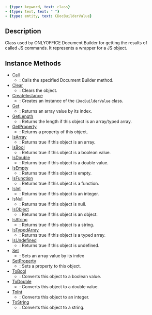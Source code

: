 ```yml signature
- {type: keyword, text: class}
- {type: text, text: " "}
- {type: entity, text: CDocBuilderValue}
```

## Description

Class used by ONLYOFFICE Document Builder for getting the results of called JS commands. It represents a wrapper for a JS object.

## Instance Methods

<references>

- [Call](Call.md)
  - : Calls the specified Document Builder method.
- [Clear](Clear.md)
  - : Clears the object.
- [CreateInstance](CreateInstance.md)
  - : Creates an instance of the `CDocBuilderValue` class.
- [Get](Get.md)
  - : Returns an array value by its index.
- [GetLength](GetLength.md)
  - : Returns the length if this object is an array/typed array.
- [GetProperty](GetProperty.md)
  - : Returns a property of this object.
- [IsArray](IsArray.md)
  - : Returns true if this object is an array.
- [IsBool](IsBool.md)
  - : Returns true if this object is a boolean value.
- [IsDouble](IsDouble.md)
  - : Returns true if this object is a double value.
- [IsEmpty](IsEmpty.md)
  - : Returns true if this object is empty.
- [IsFunction](IsFunction.md)
  - : Returns true if this object is a function.
- [IsInt](IsInt.md)
  - : Returns true if this object is an integer.
- [IsNull](IsNull.md)
  - : Returns true if this object is null.
- [IsObject](IsObject.md)
  - : Returns true if this object is an object.
- [IsString](IsString.md)
  - : Returns true if this object is a string.
- [IsTypedArray](IsTypedArray.md)
  - : Returns true if this object is a typed array.
- [IsUndefined](IsUndefined.md)
  - : Returns true if this object is undefined.
- [Set](Set.md)
  - : Sets an array value by its index
- [SetProperty](SetProperty.md)
  - : Sets a property to this object.
- [ToBool](ToBool.md)
  - : Converts this object to a boolean value.
- [ToDouble](ToDouble.md)
  - : Converts this object to a double value.
- [ToInt](ToInt.md)
  - : Converts this object to an integer.
- [ToString](ToString.md)
  - : Converts this object to a string.

</references>
